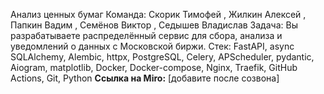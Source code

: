 Анализ ценных бумаг
Команда: Скорик Тимофей , Жилкин Алексей , Папкин Вадим , Семёнов Виктор , Седышев Владислав
Задача:  Вы разрабатываете распределённый сервис для сбора, анализа и уведомлений о данных с Московской биржи.
Стек: FastAPI, async SQLAlchemy, Alembic, httpx, PostgreSQL, Celery, APScheduler, pydantic, Aiogram, matplotlib, Docker, Docker-compose, Nginx, Traefik, GitHub Actions, Git, Python
**Ссылка на Miro:** [добавите после созвона]  
